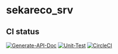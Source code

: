 # sekareco_srv

## CI status
[![Generate-API-Doc](https://github.com/ebiy0rom0/sekareco_srv/actions/workflows/genarate_api_doc.yml/badge.svg?branch=develop)](https://github.com/ebiy0rom0/sekareco_srv/actions/workflows/genarate_api_doc.yml)
[![Unit-Test](https://github.com/ebiy0rom0/sekareco_srv/actions/workflows/unit_testing.yml/badge.svg?branch=develop)](https://github.com/ebiy0rom0/sekareco_srv/actions/workflows/unit_testing.yml)
[![CircleCI](https://dl.circleci.com/status-badge/img/gh/ebiy0rom0/sekareco_srv/tree/develop.svg?style=svg)](https://dl.circleci.com/status-badge/redirect/gh/ebiy0rom0/sekareco_srv/tree/develop)
